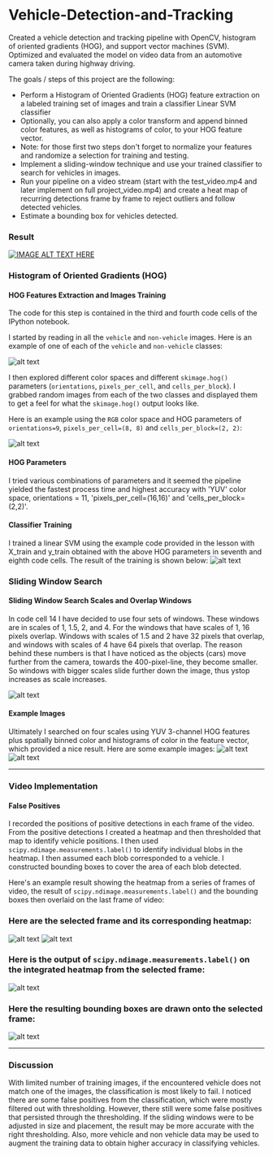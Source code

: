 # Vehicle-Detection-and-Tracking
Created a vehicle detection and tracking pipeline with OpenCV, histogram of oriented gradients (HOG), and support vector machines (SVM). Optimized and evaluated the model on video data from an automotive camera taken during highway driving.

The goals / steps of this project are the following:

* Perform a Histogram of Oriented Gradients (HOG) feature extraction on a labeled training set of images and train a classifier Linear SVM classifier
* Optionally, you can also apply a color transform and append binned color features, as well as histograms of color, to your HOG feature vector. 
* Note: for those first two steps don't forget to normalize your features and randomize a selection for training and testing.
* Implement a sliding-window technique and use your trained classifier to search for vehicles in images.
* Run your pipeline on a video stream (start with the test_video.mp4 and later implement on full project_video.mp4) and create a heat map of recurring detections frame by frame to reject outliers and follow detected vehicles.
* Estimate a bounding box for vehicles detected.

### Result
[![IMAGE ALT TEXT HERE](https://img.youtube.com/vi/XSz8IP4crNs/0.jpg)](https://www.youtube.com/watch?v=XSz8IP4crNs)

[//]: # (Image References)
[image1]: ./result_images/1.png
[image2]: ./result_images/2.png
[image3]: ./result_images/3.png
[image4]: ./result_images/4.png
[image5]: ./result_images/5.png
[image6]: ./result_images/6.png
[image7]: ./result_images/7.png
[image8]: ./result_images/8.png
[image9]: ./result_images/9.png


### Histogram of Oriented Gradients (HOG)

#### HOG Features Extraction and Images Training

The code for this step is contained in the third and fourth code cells of the IPython notebook.

I started by reading in all the `vehicle` and `non-vehicle` images.  Here is an example of one of each of the `vehicle` and `non-vehicle` classes:

![alt text][image1]

I then explored different color spaces and different `skimage.hog()` parameters (`orientations`, `pixels_per_cell`, and `cells_per_block`).  I grabbed random images from each of the two classes and displayed them to get a feel for what the `skimage.hog()` output looks like.

Here is an example using the `RGB` color space and HOG parameters of `orientations=9`, `pixels_per_cell=(8, 8)` and `cells_per_block=(2, 2)`:


![alt text][image2]

#### HOG Parameters

I tried various combinations of parameters and it seemed the pipeline yielded the fastest process time and highest accuracy with 'YUV' color space, orientations = 11, 'pixels_per_cell=(16,16)' and 'cells_per_block=(2,2)'.

#### Classifier Training

I trained a linear SVM using the example code provided in the lesson with X_train and y_train obtained with the above HOG parameters in seventh and eighth code cells. The result of the training is shown below:
![alt text][image3]


### Sliding Window Search

#### Sliding Window Search Scales and Overlap Windows

In code cell 14 I have decided to use four sets of windows. These windows are in scales of 1, 1.5, 2, and 4. For the windows that have scales of 1, 16 pixels overlap. Windows with scales of 1.5 and 2 have 32 pixels that overlap, and windows with scales of 4 have 64 pixels that overlap. The reason behind these numbers is that I have noticed as the objects (cars) move further from the camera, towards the 400-pixel-line, they become smaller. So windows with bigger scales slide further down the image, thus ystop increases as scale increases. 

![alt text][image4]

#### Example Images

Ultimately I searched on four scales using YUV 3-channel HOG features plus spatially binned color and histograms of color in the feature vector, which provided a nice result.  Here are some example images:
![alt text][image5]
![alt text][image6]

---

### Video Implementation

#### False Positives

I recorded the positions of positive detections in each frame of the video.  From the positive detections I created a heatmap and then thresholded that map to identify vehicle positions.  I then used `scipy.ndimage.measurements.label()` to identify individual blobs in the heatmap.  I then assumed each blob corresponded to a vehicle.  I constructed bounding boxes to cover the area of each blob detected.  

Here's an example result showing the heatmap from a series of frames of video, the result of `scipy.ndimage.measurements.label()` and the bounding boxes then overlaid on the last frame of video:

### Here are the selected frame and its corresponding heatmap:

![alt text][image6]
![alt text][image7]


### Here is the output of `scipy.ndimage.measurements.label()` on the integrated heatmap from the selected frame:
![alt text][image8]

### Here the resulting bounding boxes are drawn onto the selected frame:
![alt text][image9]


---

### Discussion

With limited number of training images, if the encountered vehicle does not match one of the images, the classification is most likely to fail. I noticed there are some false positives from the classification, which were mostly filtered out with thresholding. However, there still were some false positives that persisted through the thresholding. If the sliding windows were to be adjusted in size and placement, the result may be more accurate with the right thresholding. Also, more vehicle and non vehicle data may be used to augment the training data to obtain higher accuracy in classifying vehicles. 
